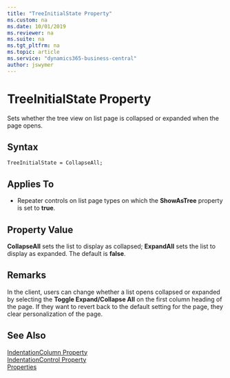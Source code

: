 ```yaml
---
title: "TreeInitialState Property"
ms.custom: na
ms.date: 10/01/2019
ms.reviewer: na
ms.suite: na
ms.tgt_pltfrm: na
ms.topic: article
ms.service: "dynamics365-business-central"
author: jswymer
---
```

# TreeInitialState Property

Sets whether the tree view on list page is collapsed or expanded when the page opens.

## Syntax

```
TreeInitialState = CollapseAll;
```
  
## Applies To  
  
- Repeater controls on list page types on which the **ShowAsTree** property is set to **true**. 
  
## Property Value

 **CollapseAll** sets the list to display as collapsed; **ExpandAll** sets the list to display as expanded. The default is **false**.  

## Remarks

In the client, users can change whether a list opens collapsed or expanded by selecting the **Toggle Expand/Collapse All** on the first column heading of the page. If they want to revert back to the default setting for the page, they clear personalization of the page.

## See Also

[IndentationColumn Property](devenv-indentationcolumn-property.md)  
[IndentationControl Property](devenv-indentationcontrol-property.md)  
[Properties](devenv-properties.md)  